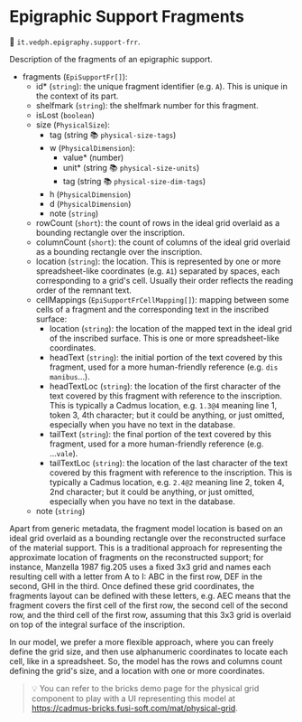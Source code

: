 # Epigraphic Support Fragments

🔑 `it.vedph.epigraphy.support-frr`.

Description of the fragments of an epigraphic support.

- fragments (`EpiSupportFr[]`):
  - id\* (`string`): the unique fragment identifier (e.g. `A`). This is unique in the context of its part.
  - shelfmark (`string`): the shelfmark number for this fragment.
  - isLost (`boolean`)
  - size (`PhysicalSize`):
    - tag (string 📚 `physical-size-tags`)
    - w (`PhysicalDimension`):
      - value\* (number)
      - unit\* (string 📚 `physical-size-units`)
      - tag (string 📚 `physical-size-dim-tags`)
    - h (`PhysicalDimension`)
    - d (`PhysicalDimension`)
    - note (`string`)
  - rowCount (`short`): the count of rows in the ideal grid overlaid as a bounding rectangle over the inscription.
  - columnCount (`short`): the count of columns of the ideal grid overlaid as a bounding rectangle over the inscription.
  - location (`string`): the location. This is represented by one or more spreadsheet-like coordinates (e.g. `A1`) separated by spaces, each corresponding to a grid's cell. Usually their order reflects the reading order of the remnant text.
  - cellMappings (`EpiSupportFrCellMapping[]`): mapping between some cells of a fragment and the corresponding text in the inscribed surface:
    - location (`string`): the location of the mapped text in the ideal grid of the inscribed surface. This is one or more spreadsheet-like coordinates.
    - headText (`string`): the initial portion of the text covered by this fragment, used for a more human-friendly reference (e.g. `dis manibus`...).
    - headTextLoc (`string`): the location of the first character of the text covered by this fragment with reference to the inscription. This is typically a Cadmus location, e.g. `1.3@4` meaning line 1, token 3, 4th character; but it could be anything, or just omitted, especially when you have no text in the database.
    - tailText (`string`): the final portion of the text covered by this fragment, used for a more human-friendly reference (e.g. ...`vale`).
    - tailTextLoc (`string`): the location of the last character of the text covered by this fragment with reference to the inscription. This is typically a Cadmus location, e.g. `2.4@2` meaning line 2, token 4, 2nd character; but it could be anything, or just omitted, especially when you have no text in the database.
  - note (`string`)

Apart from generic metadata, the fragment model location is based on an ideal grid overlaid as a bounding rectangle over the reconstructed surface of the material support. This is a traditional approach for representing the approximate location of fragments on the reconstructed support; for instance, Manzella 1987 fig.205 uses a fixed 3x3 grid and names each resulting cell with a letter from A to I: ABC in the first row, DEF in the second, GHI in the third. Once defined these grid coordinates, the fragments layout can be defined with these letters, e.g. AEC means that the fragment covers the first cell of the first row, the second cell of the second row, and the third cell of the first row, assuming that this 3x3 grid is overlaid on top of the integral surface of the inscription.

In our model, we prefer a more flexible approach, where you can freely define the grid size, and then use alphanumeric coordinates to locate each cell, like in a spreadsheet. So, the model has the rows and columns count defining the grid's size, and a location with one or more coordinates.

> 💡 You can refer to the bricks demo page for the physical grid component to play with a UI representing this model at <https://cadmus-bricks.fusi-soft.com/mat/physical-grid>.

